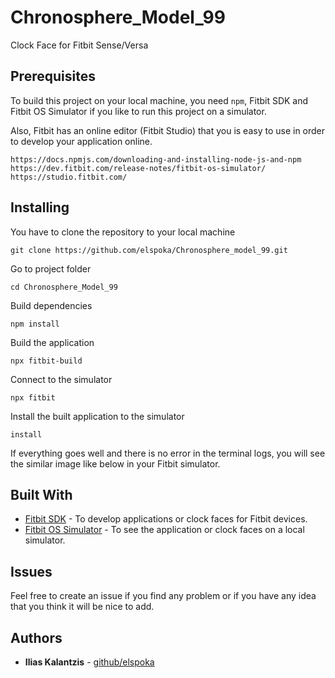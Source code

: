 # Chronosphere_Model_99
Clock Face for Fitbit Sense/Versa

## Prerequisites

To build this project on your local machine, you need `npm`, Fitbit SDK and Fitbit OS Simulator if you like to run this project on a simulator.

Also, Fitbit has an online editor (Fitbit Studio) that you is easy to use in order to develop your application online.

```text
https://docs.npmjs.com/downloading-and-installing-node-js-and-npm
https://dev.fitbit.com/release-notes/fitbit-os-simulator/
https://studio.fitbit.com/
```
## Installing

You have to clone the repository to your local machine

```shell
git clone https://github.com/elspoka/Chronosphere_model_99.git
```

Go to project folder

```shell
cd Chronosphere_Model_99
```

Build dependencies

```shell
npm install
```

Build the application

```shell
npx fitbit-build
```

Connect to the simulator

```shell
npx fitbit
```

Install the built application to the simulator

```shell
install
```

If everything goes well and there is no error in the terminal logs, you will see the similar image like below in your Fitbit simulator.

## Built With

* [Fitbit SDK](https://dev.fitbit.com/getting-started/) - To develop applications or clock faces for Fitbit devices.
* [Fitbit OS Simulator](https://dev.fitbit.com/release-notes/fitbit-os-simulator/) - To see the application or clock faces on a local simulator.

## Issues

Feel free to create an issue if you find any problem or if you have any idea that you think it will be nice to add.

## Authors

* **Ilias Kalantzis** - [github/elspoka](https://github.com/elspoka)
